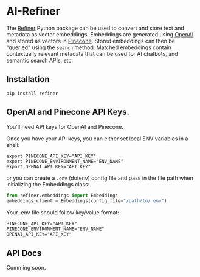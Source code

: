 # AI-Refiner

The [Refiner](https://pypi.org/project/refiner/) Python package can be used to convert and store text and metadata as vector embeddings. Embeddings are generated using [OpenAI](https://openai.com/) and stored as vectors in [Pinecone](https://www.pinecone.io/). Stored embeddings can then be "queried" using the `search` method. Matched embeddings contain contextually relevant metadata that can be used for AI chatbots, and semantic search APIs, etc.
## Installation

```shell
pip install refiner
```

## OpenAI and Pinecone API Keys.

You'll need API keys for OpenAI and Pinecone.

Once you have your API keys, you can either set local ENV variables in a shell:

```shell
export PINECONE_API_KEY="API_KEY"
export PINECONE_ENVIRONMENT_NAME="ENV_NAME"
export OPENAI_API_KEY="API_KEY"
```

or you can create a `.env` (dotenv) config file and pass in the file path when initializing the Embeddings class:

```python
from refiner.embeddings import Embeddings
embeddings_client = Embeddings(config_file="/path/to/.env")
```

Your .env file should follow key/value format:

```shell
PINECONE_API_KEY="API_KEY"
PINECONE_ENVIRONMENT_NAME="ENV_NAME"
OPENAI_API_KEY="API_KEY"
```

## API Docs

Comming soon.
